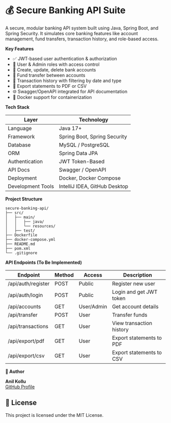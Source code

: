 # 💰 Secure Banking API Suite
A secure, modular banking API system built using Java, Spring Boot, and Spring Security. It simulates core banking features like account management, fund transfers, transaction history, and role-based access.

**Key Features**
- ✅ JWT-based user authentication & authorization
- 👤 User & Admin roles with access control
- 🏦 Create, update, delete bank accounts
- 🔁 Fund transfer between accounts
- 📜 Transaction history with filtering by date and type
- 📄 Export statements to PDF or CSV
- 🌐 Swagger/OpenAPI integrated for API documentation
- 🐳 Docker support for containerization


**Tech Stack**

| Layer              | Technology                          |
|-------------------|--------------------------------|
| Language           | Java 17+                        |
| Framework          | Spring Boot, Spring Security   |
| Database           | MySQL / PostgreSQL             |
| ORM                | Spring Data JPA                |
| Authentication     | JWT Token-Based                |
| API Docs           | Swagger / OpenAPI              |
| Deployment         | Docker, Docker Compose         |
| Development Tools  | IntelliJ IDEA, GitHub Desktop  |

**Project Structure**

```text
secure-banking-api/
├── src/
│   ├── main/
│   │   ├── java/
│   │   └── resources/
│   ├── test/
├── Dockerfile
├── docker-compose.yml
├── README.md
├── pom.xml
└── .gitignore

```


**API Endpoints (To Be Implemented)**

| Endpoint              | Method | Access     | Description                  |
|-----------------------|--------|------------|------------------------------|
| /api/auth/register    | POST   | Public     | Register new user            |
| /api/auth/login       | POST   | Public     | Login and get JWT token      |
| /api/accounts         | GET    | User/Admin | Get account details          |
| /api/transfer         | POST   | User       | Transfer funds               |
| /api/transactions     | GET    | User       | View transaction history     |
| /api/export/pdf       | GET    | User       | Export statements to PDF     |
| /api/export/csv       | GET    | User       | Export statements to CSV     |


**👤 Author**

**Anil Kollu**  
[GitHub Profile](https://github.com/Anilkollu)


## 📃 License

This project is licensed under the MIT License.


